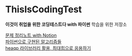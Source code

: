 # ThisIsCodingTest
**이것이 취업을 위한 코딩테스트다 with 파이썬** 학습을 위한 저장소

[문제 정리노트 with Notion](https://atoye1.notion.site/50826579b9a4427db2107a0b431135ab?v=079dbeb4430c403abd3ab7b1875982e3)  
[파이썬으로 구현된 알고리즘들](https://github.com/TheAlgorithms/Python)  
[heaqp 라이브러리 활용, 최대힙으로 응용하기](https://myvelop.tistory.com/143)
